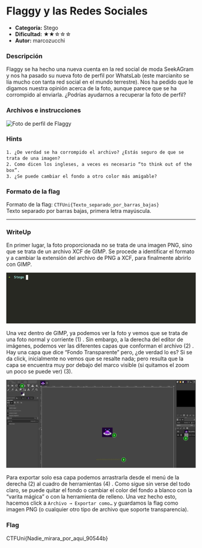 # Flaggy y las Redes Sociales
- **Categoría:** Stego
- **Dificultad:** ★★☆☆☆
- **Autor:** marcozucchi

### Descripción
Flaggy se ha hecho una nueva cuenta en la red social de moda SeekAGram y nos ha pasado su nueva foto de perfil por WhatsLab (este marcianito se lía mucho con tanta red social en el mundo terrestre). 
Nos ha pedido que le digamos nuestra opinión acerca de la foto, aunque parece que se ha corrompido al enviarla. ¿Podrías ayudarnos a recuperar la foto de perfil?

### Archivos e instrucciones
![Foto de perfil de Flaggy](images/foto-perfil2-Flaggy.png)

### Hints
    1. ¿De verdad se ha corrompido el archivo? ¿Estás seguro de que se trata de una imagen?
    2. Como dicen los ingleses, a veces es necesario “to think out of the box”.
    3. ¿Se puede cambiar el fondo a otro color más amigable?
  


### Formato de la flag
Formato de la flag: ``CTFUni{Texto_separado_por_barras_bajas}``  
Texto separado por barras bajas, primera letra mayúscula.


---

### WriteUp
En primer lugar, la foto proporcionada no se trata de una imagen PNG, sino que se trata de un archivo XCF de GIMP. Se procede a identificar el formato y a cambiar la extensión del archivo de PNG a XCF, para finalmente abrirlo con GIMP.

![Identificación tipo de archivo](images/stegoMZM.gif)

Una vez dentro de GIMP, ya podemos ver la foto y vemos que se trata de una foto normal y corriente (1) .
Sin embargo, a la derecha del editor de imágenes, podemos ver las diferentes capas que conforman el archivo (2) . Hay una capa que dice “Fondo Transparente” pero, ¿de verdad lo es? 
Si se da click, inicialmente no vemos que se resalte nada; pero resulta que la capa se encuentra muy por debajo del marco visible (si quitamos el zoom un poco se puede ver) (3).

![Pasos GIMP](images/pasosGIMP_WriteUp.png)

Para exportar solo esa capa podemos arrastrarla desde el menú de la derecha (2) al cuadro de herramientas (4) . 
Como sigue sin verse del todo claro, se puede quitar el fondo o cambiar el color del fondo a blanco con la “varita mágica” o con la herramienta de relleno. 
Una vez hecho esto, hacemos click a `Archivo → Exportar como…` y guardamos la flag como imagen PNG (o cualquier otro tipo de archivo que soporte transparencia). 

### Flag
CTFUni{Nadie_mirara_por_aqui_90544b}








